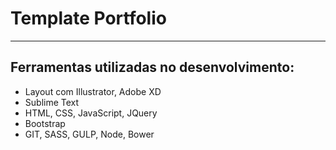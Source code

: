 <h1>Template Portfolio</h1>
<hr>

<h2>Ferramentas utilizadas no desenvolvimento:</h2>

<ul>
<li>Layout com Illustrator, Adobe XD</li>
<li>Sublime Text</li>
<li>HTML, CSS, JavaScript, JQuery</li>
<li>Bootstrap</li>
<li>GIT, SASS, GULP, Node, Bower</li>
</ul>
